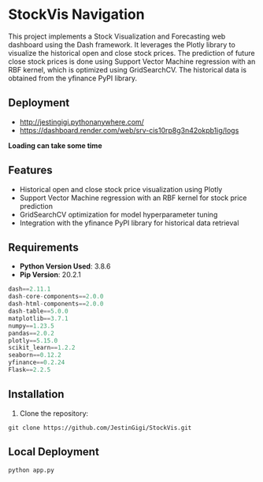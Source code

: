 # StockVis Navigation

This project implements a Stock Visualization and Forecasting web dashboard using the Dash framework. It leverages the Plotly library to visualize the historical open and close stock prices. The prediction of future close stock prices is done using Support Vector Machine regression with an RBF kernel, which is optimized using GridSearchCV. The historical data is obtained from the yfinance PyPI library.

## Deployment
- http://jestingigi.pythonanywhere.com/
- https://dashboard.render.com/web/srv-cis10rp8g3n42okpb1ig/logs

**Loading can take some time**
## Features

- Historical open and close stock price visualization using Plotly
- Support Vector Machine regression with an RBF kernel for stock price prediction
- GridSearchCV optimization for model hyperparameter tuning
- Integration with the yfinance PyPI library for historical data retrieval

## Requirements

- **Python Version Used**: 3.8.6
- **Pip Version**: 20.2.1

```python
dash==2.11.1
dash-core-components==2.0.0
dash-html-components==2.0.0
dash-table==5.0.0
matplotlib==3.7.1
numpy==1.23.5
pandas==2.0.2
plotly==5.15.0
scikit_learn==1.2.2
seaborn==0.12.2
yfinance==0.2.24
Flask==2.2.5
```


## Installation

1. Clone the repository:

```shell
git clone https://github.com/JestinGigi/StockVis.git
```
## Local Deployment 

```shell
python app.py
```
